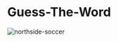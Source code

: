 # Guess-The-Word
![northside-soccer](https://user-images.githubusercontent.com/36923806/210900882-72668516-ff86-48b5-a5c5-b902f7d20b73.png)
